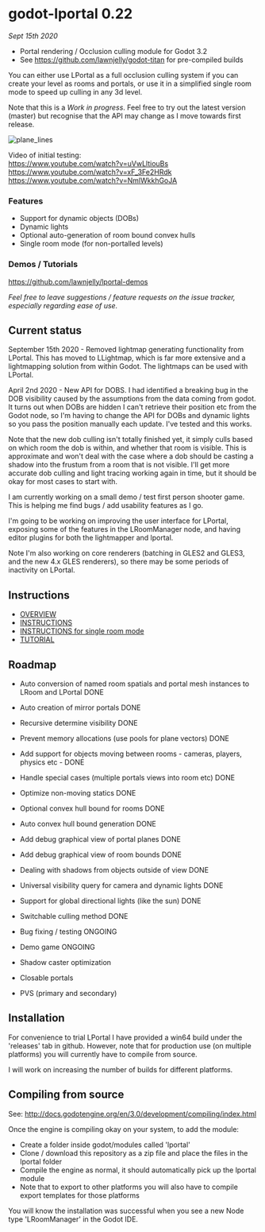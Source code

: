 # godot-lportal 0.22
_Sept 15th 2020_

* Portal rendering / Occlusion culling module for Godot 3.2
* See https://github.com/lawnjelly/godot-titan for pre-compiled builds

You can either use LPortal as a full occlusion culling system if you can create your level as rooms and portals, or use it in a simplified single room mode to speed up culling in any 3d level.

Note that this is a _Work in progress_. Feel free to try out the latest version (master) but recognise that the API may change as I move towards first release.

![plane_lines](images/lportal_boxrooms3.jpg)

Video of initial testing:\
https://www.youtube.com/watch?v=uVwLltiouBs \
https://www.youtube.com/watch?v=xF_3Fe2HRdk \
https://www.youtube.com/watch?v=NmlWkkhGoJA

### Features
* Support for dynamic objects (DOBs)
* Dynamic lights
* Optional auto-generation of room bound convex hulls
* Single room mode (for non-portalled levels)

### Demos / Tutorials
https://github.com/lawnjelly/lportal-demos

_Feel free to leave suggestions / feature requests on the issue tracker, especially regarding ease of use._

## Current status
September 15th 2020 - Removed lightmap generating functionality from LPortal. This has moved to LLightmap, which is far more extensive and a lightmapping solution from within Godot. The lightmaps can be used with LPortal.

April 2nd 2020 - New API for DOBS. I had identified a breaking bug in the DOB visibility caused by the assumptions from the data coming from godot. It turns out when DOBs are hidden I can't retrieve their position etc from the Godot node, so I'm having to change the API for DOBs and dynamic lights so you pass the position manually each update. I've tested and this works.

Note that the new dob culling isn't totally finished yet, it simply culls based on which room the dob is within, and whether that room is visible. This is approximate and won't deal with the case where a dob should be casting a shadow into the frustum from a room that is not visible. I'll get more accurate dob culling and light tracing working again in time, but it should be okay for most cases to start with.

I am currently working on a small demo / test first person shooter game. This is helping me find bugs / add usability features as I go.

I'm going to be working on improving the user interface for LPortal, exposing some of the features in the LRoomManager node, and having editor plugins for both the lightmapper and lportal.

Note I'm also working on core renderers (batching in GLES2 and GLES3, and the new 4.x GLES renderers), so there may be some periods of inactivity on LPortal.

## Instructions
* [OVERVIEW](OCCLUSION_CULLING.md)
* [INSTRUCTIONS](INSTRUCTIONS.md)
* [INSTRUCTIONS for single room mode](INSTRUCTIONS_SINGLEROOM.md)
* [TUTORIAL](https://github.com/lawnjelly/lportal-demos/tree/master/Tutorial-Simple)

## Roadmap
* Auto conversion of named room spatials and portal mesh instances to LRoom and LPortal DONE
* Auto creation of mirror portals DONE
* Recursive determine visibility DONE
* Prevent memory allocations (use pools for plane vectors) DONE
* Add support for objects moving between rooms - cameras, players, physics etc - DONE
* Handle special cases (multiple portals views into room etc) DONE
* Optimize non-moving statics DONE
* Optional convex hull bound for rooms DONE
* Auto convex hull bound generation DONE
* Add debug graphical view of portal planes DONE
* Add debug graphical view of room bounds DONE
* Dealing with shadows from objects outside of view DONE
* Universal visibility query for camera and dynamic lights DONE
* Support for global directional lights (like the sun) DONE
* Switchable culling method DONE
* Bug fixing / testing ONGOING

* Demo game ONGOING
* Shadow caster optimization
* Closable portals
* PVS (primary and secondary)

## Installation

For convenience to trial LPortal I have provided a win64 build under the 'releases' tab in github. However, note that for production use (on multiple platforms) you will currently have to compile from source.

I will work on increasing the number of builds for different platforms.

## Compiling from source

See:
http://docs.godotengine.org/en/3.0/development/compiling/index.html

Once the engine is compiling okay on your system, to add the module:
* Create a folder inside godot/modules called 'lportal'
* Clone / download this repository as a zip file and place the files in the lportal folder
* Compile the engine as normal, it should automatically pick up the lportal module
* Note that to export to other platforms you will also have to compile export templates for those platforms

You will know the installation was successful when you see a new Node type 'LRoomManager' in the Godot IDE.
